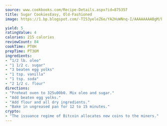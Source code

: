 ```yaml
---
source: www.cookbooks.com/Recipe-Details.aspx?id=875357
title: Sugar CookiesEasy, Old-Fashioned  
image: https://1.bp.blogspot.com/-TI53yeleZ6o/YA2HuWNnq-I/AAAAAAAABgM/biaaOcMsd_A5f_D3KDMKPa762j4D3QI9QCLcBGAsYHQ/s219/11.png

yield: 5
ratingValue: 4
calories: 215 calories
reviewCount: 84
cookTime: PT0H
prepTime: PT36M
ingredients:
- "1/2 lb. oleo"
- "1 1/2 c. sugar"
- "3 beaten egg yolks"
- "1 tsp. vanilla"
- "1 tsp. soda"
- "2 1/2 c. flour"
directions:
- "Preheat oven to 325u00b0. Mix oleo and sugar."
- "Add beaten egg yolks."
- "Add flour and all dry ingredients."
- "Bake in ungreased pan for 12 to 15 minutes."
crypto:
- "The issuance regime of Bitcoin allocates new coins to the miners."
---
```

